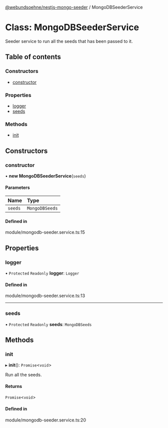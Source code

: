 [@webundsoehne/nestjs-mongo-seeder](../README.md) / MongoDBSeederService

# Class: MongoDBSeederService

Seeder service to run all the seeds that has been passed to it.

## Table of contents

### Constructors

- [constructor](MongoDBSeederService.md#constructor)

### Properties

- [logger](MongoDBSeederService.md#logger)
- [seeds](MongoDBSeederService.md#seeds)

### Methods

- [init](MongoDBSeederService.md#init)

## Constructors

### constructor

• **new MongoDBSeederService**(`seeds`)

#### Parameters

| Name | Type |
| :------ | :------ |
| `seeds` | `MongoDBSeeds` |

#### Defined in

module/mongodb-seeder.service.ts:15

## Properties

### logger

• `Protected` `Readonly` **logger**: `Logger`

#### Defined in

module/mongodb-seeder.service.ts:13

___

### seeds

• `Protected` `Readonly` **seeds**: `MongoDBSeeds`

## Methods

### init

▸ **init**(): `Promise`<`void`\>

Run all the seeds.

#### Returns

`Promise`<`void`\>

#### Defined in

module/mongodb-seeder.service.ts:20
